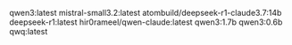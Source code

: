 qwen3:latest
mistral-small3.2:latest
atombuild/deepseek-r1-claude3.7:14b
deepseek-r1:latest
hir0rameel/qwen-claude:latest
qwen3:1.7b
qwen3:0.6b
qwq:latest